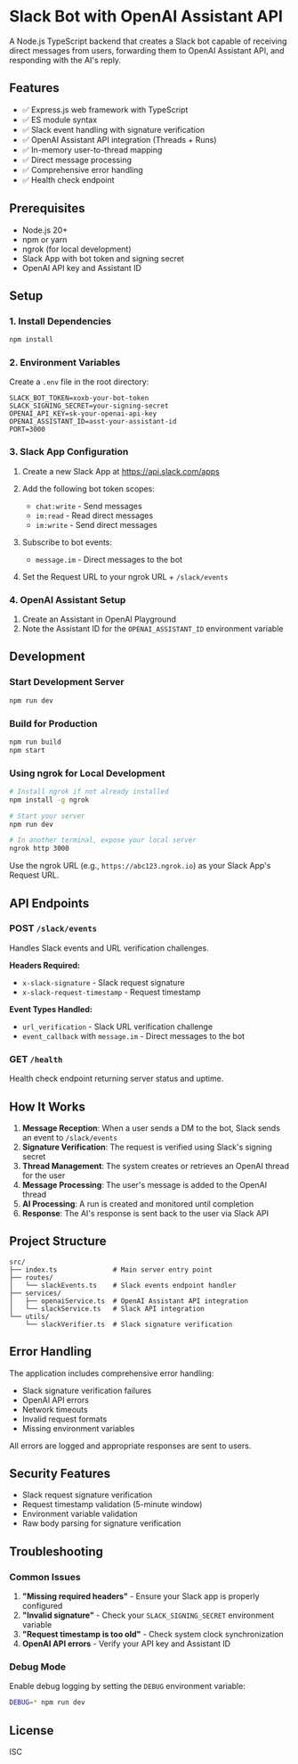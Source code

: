 # Slack Bot with OpenAI Assistant API

A Node.js TypeScript backend that creates a Slack bot capable of receiving direct messages from users, forwarding them to OpenAI Assistant API, and responding with the AI's reply.

## Features

- ✅ Express.js web framework with TypeScript
- ✅ ES module syntax
- ✅ Slack event handling with signature verification
- ✅ OpenAI Assistant API integration (Threads + Runs)
- ✅ In-memory user-to-thread mapping
- ✅ Direct message processing
- ✅ Comprehensive error handling
- ✅ Health check endpoint

## Prerequisites

- Node.js 20+ 
- npm or yarn
- ngrok (for local development)
- Slack App with bot token and signing secret
- OpenAI API key and Assistant ID

## Setup

### 1. Install Dependencies

```bash
npm install
```

### 2. Environment Variables

Create a `.env` file in the root directory:

```env
SLACK_BOT_TOKEN=xoxb-your-bot-token
SLACK_SIGNING_SECRET=your-signing-secret
OPENAI_API_KEY=sk-your-openai-api-key
OPENAI_ASSISTANT_ID=asst-your-assistant-id
PORT=3000
```

### 3. Slack App Configuration

1. Create a new Slack App at https://api.slack.com/apps
2. Add the following bot token scopes:
   - `chat:write` - Send messages
   - `im:read` - Read direct messages
   - `im:write` - Send direct messages

3. Subscribe to bot events:
   - `message.im` - Direct messages to the bot

4. Set the Request URL to your ngrok URL + `/slack/events`

### 4. OpenAI Assistant Setup

1. Create an Assistant in OpenAI Playground
2. Note the Assistant ID for the `OPENAI_ASSISTANT_ID` environment variable

## Development

### Start Development Server

```bash
npm run dev
```

### Build for Production

```bash
npm run build
npm start
```

### Using ngrok for Local Development

```bash
# Install ngrok if not already installed
npm install -g ngrok

# Start your server
npm run dev

# In another terminal, expose your local server
ngrok http 3000
```

Use the ngrok URL (e.g., `https://abc123.ngrok.io`) as your Slack App's Request URL.

## API Endpoints

### POST `/slack/events`
Handles Slack events and URL verification challenges.

**Headers Required:**
- `x-slack-signature` - Slack request signature
- `x-slack-request-timestamp` - Request timestamp

**Event Types Handled:**
- `url_verification` - Slack URL verification challenge
- `event_callback` with `message.im` - Direct messages to the bot

### GET `/health`
Health check endpoint returning server status and uptime.

## How It Works

1. **Message Reception**: When a user sends a DM to the bot, Slack sends an event to `/slack/events`
2. **Signature Verification**: The request is verified using Slack's signing secret
3. **Thread Management**: The system creates or retrieves an OpenAI thread for the user
4. **Message Processing**: The user's message is added to the OpenAI thread
5. **AI Processing**: A run is created and monitored until completion
6. **Response**: The AI's response is sent back to the user via Slack API

## Project Structure

```
src/
├── index.ts              # Main server entry point
├── routes/
│   └── slackEvents.ts    # Slack events endpoint handler
├── services/
│   ├── openaiService.ts  # OpenAI Assistant API integration
│   └── slackService.ts   # Slack API integration
└── utils/
    └── slackVerifier.ts  # Slack signature verification
```

## Error Handling

The application includes comprehensive error handling:

- Slack signature verification failures
- OpenAI API errors
- Network timeouts
- Invalid request formats
- Missing environment variables

All errors are logged and appropriate responses are sent to users.

## Security Features

- Slack request signature verification
- Request timestamp validation (5-minute window)
- Environment variable validation
- Raw body parsing for signature verification

## Troubleshooting

### Common Issues

1. **"Missing required headers"** - Ensure your Slack app is properly configured
2. **"Invalid signature"** - Check your `SLACK_SIGNING_SECRET` environment variable
3. **"Request timestamp is too old"** - Check system clock synchronization
4. **OpenAI API errors** - Verify your API key and Assistant ID

### Debug Mode

Enable debug logging by setting the `DEBUG` environment variable:

```bash
DEBUG=* npm run dev
```

## License

ISC 